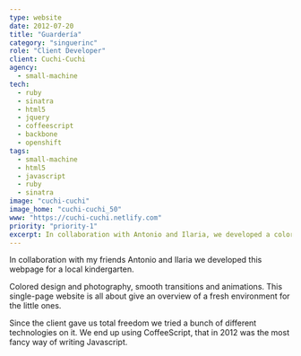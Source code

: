 ```yaml
---
type: website
date: 2012-07-20
title: "Guardería"
category: "singuerinc"
role: "Client Developer"
client: Cuchi-Cuchi
agency:
  - small-machine
tech:
  - ruby
  - sinatra
  - html5
  - jquery
  - coffeescript
  - backbone
  - openshift
tags:
  - small-machine
  - html5
  - javascript
  - ruby
  - sinatra
image: "cuchi-cuchi"
image_home: "cuchi-cuchi_50"
www: "https://cuchi-cuchi.netlify.com"
priority: "priority-1"
excerpt: In collaboration with Antonio and Ilaria, we developed a colorful and engaging single-page website for a local kindergarten. Featuring smooth transitions, captivating photography, and animations, it provides a fresh environment overview for young children. With creative freedom, we explored different technologies and settled on using CoffeeScript, a stylish choice for writing JavaScript in 2012. The result is a visually appealing platform that highlights the kindergarten's inviting atmosphere.
---
```


In collaboration with my friends Antonio and Ilaria we developed this webpage for a local kindergarten.

Colored design and photography, smooth transitions and animations. This single-page website is all about give an overview of a fresh environment for the little ones.

Since the client gave us total freedom we tried a bunch of different technologies on it.
We end up using CoffeeScript, that in 2012 was the most fancy way of writing Javascript.
